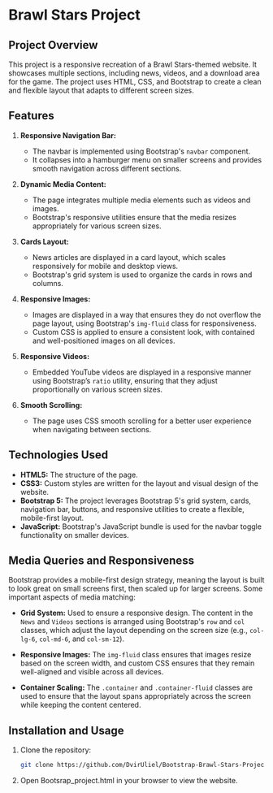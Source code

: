 # Brawl Stars Project

## Project Overview

This project is a responsive recreation of a Brawl Stars-themed website. It showcases multiple sections, including news, videos, and a download area for the game. The project uses HTML, CSS, and Bootstrap to create a clean and flexible layout that adapts to different screen sizes.

## Features

1. **Responsive Navigation Bar:**
   - The navbar is implemented using Bootstrap's `navbar` component.
   - It collapses into a hamburger menu on smaller screens and provides smooth navigation across different sections.

2. **Dynamic Media Content:**
   - The page integrates multiple media elements such as videos and images.
   - Bootstrap's responsive utilities ensure that the media resizes appropriately for various screen sizes.

3. **Cards Layout:**
   - News articles are displayed in a card layout, which scales responsively for mobile and desktop views.
   - Bootstrap's grid system is used to organize the cards in rows and columns.

4. **Responsive Images:**
   - Images are displayed in a way that ensures they do not overflow the page layout, using Bootstrap's `img-fluid` class for responsiveness.
   - Custom CSS is applied to ensure a consistent look, with contained and well-positioned images on all devices.

5. **Responsive Videos:**
   - Embedded YouTube videos are displayed in a responsive manner using Bootstrap’s `ratio` utility, ensuring that they adjust proportionally on various screen sizes.

6. **Smooth Scrolling:**
   - The page uses CSS smooth scrolling for a better user experience when navigating between sections.

## Technologies Used

- **HTML5:** The structure of the page.
- **CSS3:** Custom styles are written for the layout and visual design of the website.
- **Bootstrap 5:** The project leverages Bootstrap 5's grid system, cards, navigation bar, buttons, and responsive utilities to create a flexible, mobile-first layout.
- **JavaScript:** Bootstrap's JavaScript bundle is used for the navbar toggle functionality on smaller devices.

## Media Queries and Responsiveness

Bootstrap provides a mobile-first design strategy, meaning the layout is built to look great on small screens first, then scaled up for larger screens. Some important aspects of media matching:

- **Grid System:** Used to ensure a responsive design. The content in the `News` and `Videos` sections is arranged using Bootstrap's `row` and `col` classes, which adjust the layout depending on the screen size (e.g., `col-lg-6`, `col-md-6`, and `col-sm-12`).
  
- **Responsive Images:** The `img-fluid` class ensures that images resize based on the screen width, and custom CSS ensures that they remain well-aligned and visible across all devices.

- **Container Scaling:** The `.container` and `.container-fluid` classes are used to ensure that the layout spans appropriately across the screen while keeping the content centered.

## Installation and Usage

1. Clone the repository:
   ```bash
   git clone https://github.com/DvirUliel/Bootstrap-Brawl-Stars-Project.git
2. Open Bootsrap_project.html in your browser to view the website.
